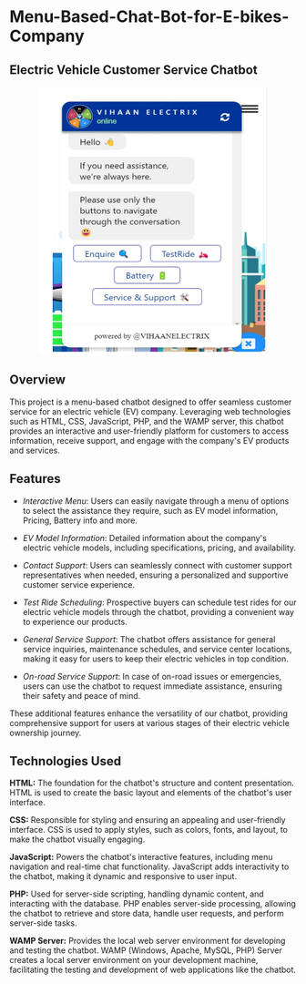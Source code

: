 # Menu-Based-Chat-Bot-for-E-bikes-Company
## Electric Vehicle Customer Service Chatbot 


<p align="center">
  <img src="vihan%20chatbot.jpeg" alt="Chatbot View" width="400" height="470">
</p>

## Overview

<p>This project is a menu-based chatbot designed to offer seamless customer service for an electric vehicle (EV) company. Leveraging web technologies such as HTML, CSS, JavaScript, PHP, and the WAMP server, this chatbot provides an interactive and user-friendly platform for customers to access information, receive support, and engage with the company's EV products and services.</p>


## Features

- *Interactive Menu*: Users can easily navigate through a menu of options to select the assistance they require, such as EV model information, Pricing, Battery info and more.

- *EV Model Information*: Detailed information about the company's electric vehicle models, including specifications, pricing, and availability.

- *Contact Support*: Users can seamlessly connect with customer support representatives when needed, ensuring a personalized and supportive customer service experience.

- *Test Ride Scheduling*: Prospective buyers can schedule test rides for our electric vehicle models through the chatbot, providing a convenient way to experience our products.

- *General Service Support*: The chatbot offers assistance for general service inquiries, maintenance schedules, and service center locations, making it easy for users to keep their electric vehicles in top condition.

- *On-road Service Support*: In case of on-road issues or emergencies, users can use the chatbot to request immediate assistance, ensuring their safety and peace of mind.

 These additional features enhance the versatility of our chatbot, providing comprehensive support for users at 
  various stages of their electric vehicle ownership journey.



 ## Technologies Used

<strong>HTML:</strong> The foundation for the chatbot's structure and content presentation. HTML is used to create the basic layout and elements of the chatbot's user interface.

<strong>CSS:</strong> Responsible for styling and ensuring an appealing and user-friendly interface. CSS is used to apply styles, such as colors, fonts, and layout, to make the chatbot visually engaging.

 <strong>JavaScript:</strong> Powers the chatbot's interactive features, including menu navigation and real-time chat functionality. JavaScript adds interactivity to the chatbot, making it dynamic and responsive to user input.

 <strong>PHP:</strong> Used for server-side scripting, handling dynamic content, and interacting with the database. PHP enables server-side processing, allowing the chatbot to retrieve and store data, handle user requests, and perform server-side tasks.

<strong>WAMP Server:</strong> Provides the local web server environment for developing and testing the chatbot. WAMP (Windows, Apache, MySQL, PHP) Server creates a local server environment on your development machine, facilitating the testing and development of web applications like the chatbot.